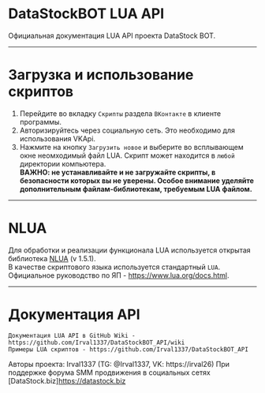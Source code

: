 # DataStockBOT LUA API
Официальная документация LUA API проекта DataStock BOT. 

---
# Загрузка и использование скриптов
1. Перейдите во вкладку `Скрипты` раздела `ВКонтакте` в клиенте программы.
2. Авторизируйтесь через социальную сеть. Это необходимо для использования VKApi.
3. Нажмите на кнопку `Загрузить новое` и выберите во всплывающем окне неомходимый файл LUA. Скрипт может находится в `любой` директории компьютера.
<br>**ВАЖНО: не устанавливайте и не загружайте скрипты, в безопасности которых вы не уверены. Особое внимание уделяйте дополнительным файлам-библиотекам, требуемым LUA файлом.**</br>

---
# NLUA
Для обработки и реализации функционала LUA используется открытая библиотека [NLUA](https://github.com/NLua/NLu) (v 1.5.1).
<br>В качестве скриптового языка используется стандартный `LUA`. Официальное руководство по ЯП - <https://www.lua.org/docs.html>.</br>

---
# Документация API
```
Документация LUA API в GitHub Wiki - https://github.com/Irval1337/DataStockBOT_API/wiki
Примеры LUA скриптов - https://github.com/Irval1337/DataStockBOT_API
```
Авторы проекта: Irval1337 (TG: @Irval1337, VK: https://irval26)
При поддержке форума SMM продвижения в социальных сетях [DataStock.biz]<https://datastock.biz>
